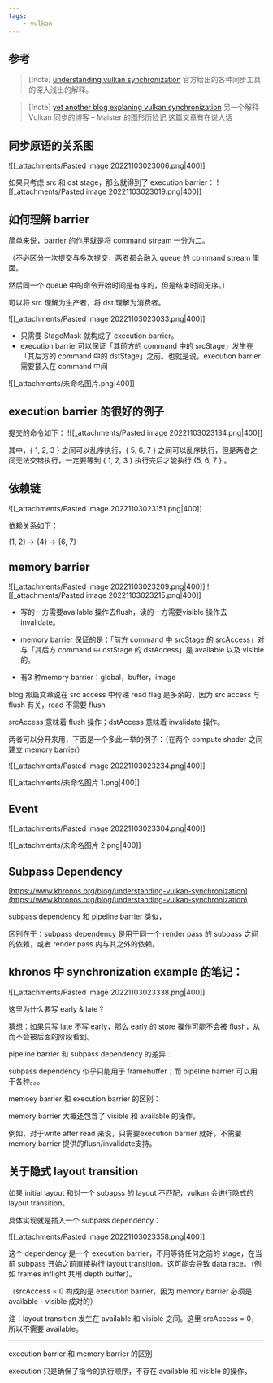 ```yaml
---
tags:
    - vulkan
---
```


## 参考

>[!note] [understanding vulkan synchronization](https://www.khronos.org/blog/understanding-vulkan-synchronization)
> 官方给出的各种同步工具的深入浅出的解释。

>[!note] [yet another blog explaning vulkan synchronization](http://themaister.net/blog/2019/08/14/yet-another-blog-explaining-vulkan-synchronization/)
> 另一个解释 Vulkan 同步的博客 – Maister 的图形历险记
>这篇文章有在说人话


## 同步原语的关系图

![[_attachments/Pasted image 20221103023006.png|400]]

如果只考虑 src 和 dst stage，那么就得到了 execution barrier：
![[_attachments/Pasted image 20221103023019.png|400]]


## 如何理解 barrier

简单来说，barrier 的作用就是将 command stream 一分为二。

（不必区分一次提交与多次提交，两者都会融入 queue 的 command stream 里面。

然后同一个 queue 中的命令开始时间是有序的，但是结束时间无序。）

可以将 src 理解为生产者，将 dst 理解为消费者。

![[_attachments/Pasted image 20221103023033.png|400]]

-   只需要 StageMask 就构成了 execution barrier。
-   execution barrier可以保证「其前方的 command 中的 srcStage」发生在「其后方的 command 中的 dstStage」之前。也就是说，execution barrier需要插入在 command 中间


![[_attachments/未命名图片.png|400]]

## execution barrier 的很好的例子

提交的命令如下：
![[_attachments/Pasted image 20221103023134.png|400]]

其中，{ 1, 2, 3 } 之间可以乱序执行，{ 5, 6, 7 } 之间可以乱序执行，但是两者之间无法交错执行，一定要等到 { 1, 2, 3 } 执行完后才能执行 {5, 6, 7 } 。


## 依赖链

![[_attachments/Pasted image 20221103023151.png|400]]

依赖关系如下：

{1, 2} -> {4} -> {6, 7}


## memory barrier

![[_attachments/Pasted image 20221103023209.png|400]]
![[_attachments/Pasted image 20221103023215.png|400]]

-   写的一方需要available 操作去flush，读的一方需要visible 操作去invalidate。

-   memory barrier 保证的是：「前方 command 中 srcStage 的 srcAccess」对与「其后方 command 中 dstStage 的 dstAccess」是 available 以及 visible 的。
-   有3 种memory barrier：global，buffer，image

blog 那篇文章说在 src access 中传递 read flag 是多余的，因为 src access 与 flush 有关，read 不需要 flush

srcAccess 意味着 flush 操作；dstAccess 意味着 invalidate 操作。

两者可以分开来用，下面是一个多此一举的例子：（在两个 compute shader 之间建立 memory barrier）


![[_attachments/Pasted image 20221103023234.png|400]]

![[_attachments/未命名图片 1.png|400]]


## Event

![[_attachments/Pasted image 20221103023304.png|400]]

![[_attachments/未命名图片 2.png|400]]



## Subpass Dependency

[https://www.khronos.org/blog/understanding-vulkan-synchronization](https://www.khronos.org/blog/understanding-vulkan-synchronization)

subpass dependency 和 pipeline barrier 类似，

区别在于：subpass dependency 是用于同一个 render pass 的 subpass 之间的依赖，或者 render pass 内与其之外的依赖。


## khronos 中 synchronization example 的笔记：

![[_attachments/Pasted image 20221103023338.png|400]]

这里为什么要写 early & late？

猜想：如果只写 late 不写 early，那么 early 的 store 操作可能不会被 flush，从而不会被后面的阶段看到。

pipeline barrier 和 subpass dependency 的差异：

subpass dependency 似乎只能用于 framebuffer；而 pipeline barrier 可以用于各种。。。

memoey barrier 和 execution barrier 的区别：

memory barrier 大概还包含了 visible 和 available 的操作。

例如，对于write after read 来说，只需要execution barrier 就好，不需要memory barrier 提供的flush/invalidate支持。



## 关于隐式 layout transition

如果 initial layout 和对一个 subapss 的 layout 不匹配，vulkan 会进行隐式的 layout transition。

具体实现就是插入一个 subpass dependency：

![[_attachments/Pasted image 20221103023358.png|400]]

这个 dependency 是一个 execution barrier，不用等待任何之前的 stage，在当前 subpass 开始之前直接执行 layout transition。这可能会导致 data race。（例如 frames inflight 共用 depth buffer）。

（srcAccess = 0 构成的是 execution barrier，因为 memory barrier 必须是 available - visible 成对的）

注：layout transition 发生在 available 和 visible 之间。这里 srcAccess = 0，所以不需要 available。

---

execution barrier 和 memory barrier 的区别

execution 只是确保了指令的执行顺序，不存在 available 和 visible 的操作。
